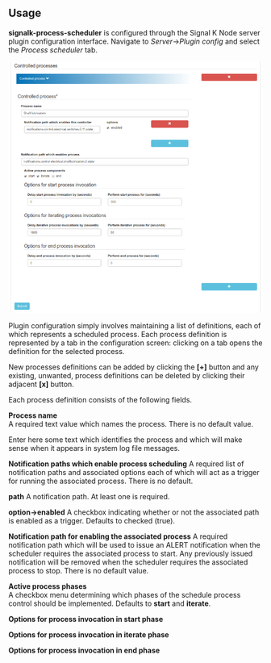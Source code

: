 ## Usage

 __signalk-process-scheduler__ is configured through the Signal K Node server
plugin configuration interface.
Navigate to _Server_->_Plugin config_ and select the _Process scheduler_ tab.

![Configuration panel](readme/config.png)

Plugin configuration simply involves maintaining a list of definitions,
each of which represents a scheduled process.  Each process definition
is represented by a tab in the configuration screen: clicking on a tab
opens the definition for the selected process.

New processes definitions can be added by clicking the __[+]__ button
and any existing, unwanted, process definitions can be deleted by clicking
their adjacent __[x]__ button.

Each process definition consists of the following fields.

__Process name__  
A required text value which names the process.
There is no default value.

Enter here some text which identifies the process and which will make sense when
it appears in system log file messages.

__Notification paths which enable process scheduling__
A required list of notification paths and associated options each of which will
act as a trigger for running the associated process.
There is no default.

__path__
A notification path.
At least one is required.

__option->enabled__
A checkbox indicating whether or not the associated path is enabled as a trigger.
Defaults to checked (true).

__Notification path for enabling the associated process__
A required notification path which will be used to issue an ALERT notification
when the scheduler requires the associated process to start.  Any previously
issued notification will be removed when the scheduler requires the associated
process to stop.
There is no default value.

__Active process phases__  
A checkbox menu determining which phases of the schedule process control should
be implemented.
Defaults to __start__ and __iterate__.

__Options for process invocation in start phase__

__Options for process invocation in iterate phase__

__Options for process invocation in end phase__
